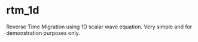 # rtm_1d
Reverse Time Migration using 1D scalar wave equation. Very simple and for demonstration purposes only.
